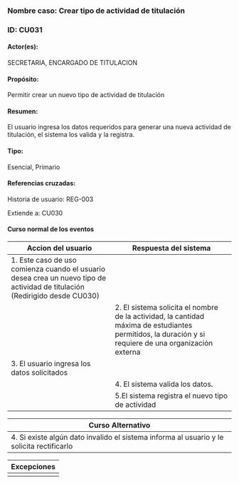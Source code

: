 ### Nombre caso: Crear tipo de actividad de titulación
### ID: CU031
#### Actor(es):
SECRETARIA, ENCARGADO DE TITULACION
#### Propósito:
Permitir crear un nuevo tipo de actividad de titulación
#### Resumen:
El usuario ingresa los datos requeridos para generar una nueva actividad de titulación, el sistema los valida y la registra.
#### Tipo:
Esencial, Primario
#### Referencias cruzadas:
Historia de usuario: REG-003

Extiende a: CU030

#### Curso normal de los eventos


|Accion del usuario | Respuesta del sistema|
|-------------------|----------------------|
| 1. Este caso de uso comienza cuando el usuario desea crea un nuevo tipo de actividad de titulación (Redirigido desde CU030)| |
|| 2. El sistema solicita el nombre de la actividad, la cantidad máxima de estudiantes permitidos, la duración y si requiere de una organización externa |
|3. El usuario ingresa los datos solicitados||
||4. El sistema valida los datos.|
||5.El sistema registra el nuevo tipo de actividad|

|Curso Alternativo|
|-----------------|
|4. Si existe algún dato invalido el sistema informa al usuario y le solicita rectificarlo|


|Excepciones|
|-----------------|
||
